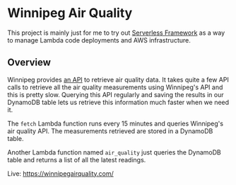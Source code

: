 # Winnipeg Air Quality

This project is mainly just for me to try out [Serverless Framework](https://github.com/serverless/serverless)
as a way to manage Lambda code deployments and AWS infrastructure.

## Overview

Winnipeg provides [an API](https://data.winnipeg.ca/Organizational-Support-Services/Air-Quality/f58p-2ju3) to retrieve air quality data. It takes quite a few API calls to retrieve all the air quality measurements using Winnipeg's API and this is pretty slow. Querying this API regularly and saving the results in our DynamoDB table lets us retrieve this information much faster when we need it. 

The `fetch` Lambda function runs every 15 minutes and queries Winnipeg's air quality API. The measurements retrieved are stored in a DynamoDB table.

Another Lambda function named `air_quality` just queries the DynamoDB table and returns a list of all the latest readings.

Live: https://winnipegairquality.com/
